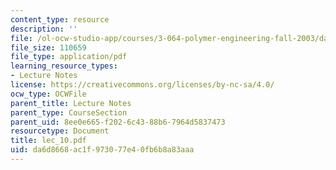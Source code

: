 ```yaml
---
content_type: resource
description: ''
file: /ol-ocw-studio-app/courses/3-064-polymer-engineering-fall-2003/da6d8668ac1f973077e40fb6b8a83aaa_lec_10.pdf
file_size: 110659
file_type: application/pdf
learning_resource_types:
- Lecture Notes
license: https://creativecommons.org/licenses/by-nc-sa/4.0/
ocw_type: OCWFile
parent_title: Lecture Notes
parent_type: CourseSection
parent_uid: 8ee0e665-f202-6c43-88b6-7964d5837473
resourcetype: Document
title: lec_10.pdf
uid: da6d8668-ac1f-9730-77e4-0fb6b8a83aaa
---
```

